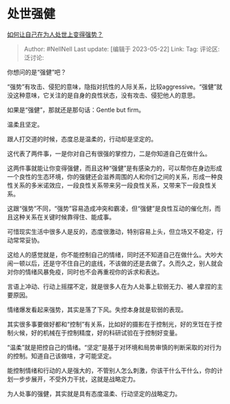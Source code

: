 # 处世强健
[如何让自己在为人处世上变得强势？](https://www.zhihu.com/question/435643935/answer/3038867445)

> Author: #NellNell
> Last update: [编辑于 2023-05-22]
> Link:
> Tag:
> 评论区:
> 泛讨论:

你想问的是“强健”吧？

“强势”有攻击、侵犯的意味，隐指对抗性的人际关系，比较aggressive。“强健”就没这种意味，它关注的是自身的良性状态，没有攻击、侵犯他人的意思。

如果是“强健”，那就还是那句话：Gentle but firm。

温柔且坚定。

跟人打交道的时候，态度总是温柔的，行动却是坚定的。

这代表了两件事，一是你对自己有很强的掌控力，二是你知道自己在做什么。

这两件事就能让你变得强健，而且这种“强健”是有感染力的，可以帮你在身边形成一个良性的生态环境，你的强健还会滋养周围的人和你们之间的关系，形成一种良性关系的多米诺效应，一段良性关系带来另一段良性关系，又带来下一段良性关系。

这跟“强势”不同，“强势”容易造成冲突和霸凌，但“强健”是良性互动的催化剂，而且这种关系在关键时候靠得住、能成事。

可惜现实生活中很多人是反的，态度很激动，特别容易上头，但立场又不稳定，行动常常妥协。

这给人的感觉就是，你不能控制自己的情绪，同时还不知道自己在做什么。大吵大闹一顿以后，还是守不住自己的底线，不该做的还是去做了。久而久之，别人就会对你的情绪风暴免疫，同时也不会再重视你的诉求和表达。

言语上冲动、行动上摇摆不定，就是很多人在为人处事上软弱无力、被人拿捏的主要原因。

情绪爆发看起来强势，其实是落了下风。失控本身就是软弱的表现。

其实很多事要做好都和“控制”有关系，比如好的摄影在于控制光，好的烹饪在于控制火候，好的机械在于控制精度，好的科研试验在于控制好变量。

“温柔”就是把控自己的情绪。“坚定”是基于对环境和局势审慎的判断采取的对行为的控制。知道自己该做啥，才可能坚定。

能控制情绪和行动的人是强大的，不管别人怎么刺激，你该干什么干什么，你的计划一步步展开，不受外力干扰，这就是战略定力。

为人处事的强健，其实就是具有态度温柔、行动坚定的战略定力。